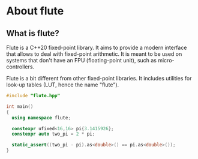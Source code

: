 # About flute

## What is flute?

Flute is a C++20 fixed-point library. It aims to provide a
 modern interface that allows to deal with fixed-point arithmetic. It is
 meant to be used on systems that don't have an FPU (floating-point
unit), such as micro-controllers.

Flute is a bit different from other fixed-point libraries. It includes utilities for look-up tables (LUT, hence the name "flute").

```cpp linenums="1"
#include "flute.hpp"

int main()
{
  using namespace flute;

  constexpr ufixed<16,16> pi{3.1415926};
  constexpr auto two_pi = 2 * pi;

  static_assert((two_pi - pi).as<double>() == pi.as<double>());
}
```
